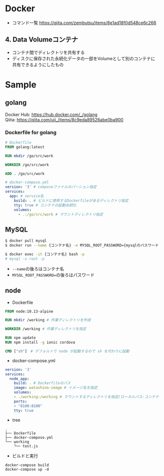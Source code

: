 # Docker

- コマンド一覧
  https://qiita.com/zembutsu/items/6e1ad18f0d548ce6c266



## 4. Data Volumeコンテナ

- コンテナ間でディレクトリを共有する
- ディスクに保存された永続化データの一部をVolumeとして別のコンテナに共有できるようにしたもの

# Sample

## golang

Docker Hub: https://hub.docker.com/_/golang  
Qiita: https://qiita.com/uji_/items/8c9eda89526abe0ba900

### Dockerfile for golang

```dockerfile
# Dockerfile
FROM golang:latest

RUN mkdir /go/src/work

WORKDIR /go/src/work

ADD . /go/src/work
```

```yaml
# docker-compose.yml
version: '3' # composeファイルのバーション指定
services:
  app: # service名
    build: . # ビルドに使用するDockerfileがあるディレクトリ指定
    tty: true # コンテナの起動永続化
    volumes:
      - .:/go/src/work # マウントディレクトリ指定
```

## MySQL

```bash
$ docker pull mysql  
$ docker run --name {コンテナ名} -e MYSQL_ROOT_PASSWORD={mysqlのパスワード} -d {イメージ名}:{タグ名}
```

```bash
$ docker exec -it {コンテナ名} bash -p
# mysql -u root -p
```

- `--name`の後ろはコンテナ名
- `MYSQL_ROOT_PASSWORD=`の後ろはパスワード

## node

- Dockerfile

```Dockerfile
FROM node:10.13-alpine

RUN mkdir /working # 作業ディレクトリを作成

WORKDIR /working # 作業ディレクトリを指定

RUN npm update
RUN npm install -g ionic cordova

CMD ["sh"]　# デフォルトで node が起動するので sh を代わりに起動
```

- docker-compose.yml

```docker-compose.yml
version: '3'
services:
  node_app:
    build: . # Dockerfileのパス
    image: watashino-image # イメージ名を指定
    volumes:
    - ./working:/working # マウントするディレクトリを指定(ローカルパス:コンテナのパス)
    ports:
    - "8100:8100"
    tty: true
```

- tree

```
.
├── Dockerfile
├── docker-compose.yml
└── working
    └── test.js
```

- ビルドと実行

```
docker-compose build
docker-compose up -d
```
